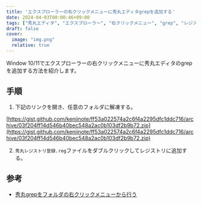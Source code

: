 ```yaml
---
title: 'エクスプローラーの右クリックメニューに秀丸エディタgrepを追加する'
date: 2024-04-03T00:00:46+09:00
tags: ["秀丸エディタ", "エクスプローラー", "右クリックメニュー", "grep", "レジストリ"]
draft: false
cover:
  image: "img.png"
  relative: true
---
```


Window 10/11でエクスプローラーの右クリックメニューに秀丸エディタのgrepを追加する方法を紹介します。

## 手順

1. 下記のリンクを開き、任意のフォルダに解凍する。

[https://gist.github.com/kenjinote/ff53a022574a2c6f4a2295dfc1ddc716/archive/03f204ff14d546b40bec548a2ac0b103df2b9b72.zip](https://gist.github.com/kenjinote/ff53a022574a2c6f4a2295dfc1ddc716/archive/03f204ff14d546b40bec548a2ac0b103df2b9b72.zip)

2. `秀丸レジストリ登録.reg`ファイルをダブルクリックしてレジストリに追加する。

## 参考

- [秀丸grepをフォルダの右クリックメニューから行う](https://aimek-developer.blogspot.com/2019/02/grep.html)
